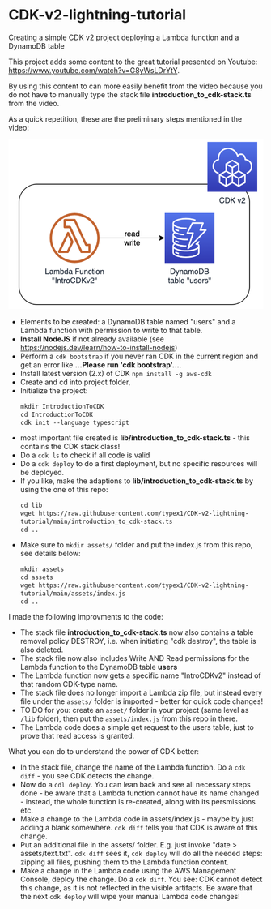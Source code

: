 # CDK-v2-lightning-tutorial
Creating a simple CDK v2 project deploying a Lambda function and a DynamoDB table

This project adds some content to the great tutorial presented on Youtube: https://www.youtube.com/watch?v=G8yWsLDrYtY.

By using this content to can more easily benefit from the video because you do not have to manually type the stack file **introduction_to_cdk-stack.ts** from the video.

As a quick repetition, these are the preliminary steps mentioned in the video:

![CDK Architecture Image](./img/CDK-Lambda-DynamoDB.png)

* Elements to be created: a DynamoDB table named "users" and a Lambda function with permission to write to that table.
* **Install NodeJS** if not already available (see https://nodejs.dev/learn/how-to-install-nodejs)
* Perform a ```cdk bootstrap``` if you never ran CDK in the current region and get an error like **...Please run 'cdk bootstrap'...**.
* Install latest version (2.x) of CDK ```npm install -g aws-cdk```
* Create and cd into project folder,
* Initialize the project:  
    ```
    mkdir IntroductionToCDK
    cd IntroductionToCDK
    cdk init --language typescript
    ```
* most important file created is **lib/introduction_to_cdk-stack.ts** - this contains the CDK stack class!
* Do a ```cdk ls``` to check if all code is valid
* Do a ```cdk deploy``` to do a first deployment, but no specific resources will be deployed.
* If you like, make the adaptions to **lib/introduction_to_cdk-stack.ts** by using the one of this repo:
    ```
    cd lib
    wget https://raw.githubusercontent.com/typex1/CDK-v2-lightning-tutorial/main/introduction_to_cdk-stack.ts
    cd ..
    ```
* Make sure to ```mkdir assets/``` folder and put the index.js from this repo, see details below:
    ```
    mkdir assets
    cd assets
    wget https://raw.githubusercontent.com/typex1/CDK-v2-lightning-tutorial/main/assets/index.js
    cd ..
    ```

I made the following improvments to the code:

* The stack file **introduction_to_cdk-stack.ts** now also contains a table removal policy DESTROY, i.e. when initiating "cdk destroy", the table is also deleted.
* The stack file now also includes Write AND Read permissions for the Lambda function to the DynamoDB table **users**
* The Lambda function now gets a specific name "IntroCDKv2" instead of that random CDK-type name.
* The stack file does no longer import a Lambda zip file, but instead every file under the ```assets/``` folder is imported - better for quick code changes!
* TO DO for you: create an ```asset/``` folder in your project (same level as ```/lib``` folder), then put the ```assets/index.js``` from this repo in there.
* The Lambda code does a simple get request to the users table, just to prove that read access is granted.

What you can do to understand the power of CDK better:

* In the stack file, change the name of the Lambda function. Do a ```cdk diff``` - you see CDK detects the change.
* Now do a ```cdl deploy```. You can lean back and see all necessary steps done - be aware that a Lambda function cannot have its name changed - instead, the whole function is re-created, along with its persmissions etc.
* Make a change to the Lambda code in assets/index.js - maybe by just adding a blank somewhere. ```cdk diff``` tells you that CDK is aware of this change.
* Put an additional file in the assets/ folder. E.g. just invoke "date > assets/text.txt". ```cdk diff``` sees it, ```cdk deploy``` will do all the needed steps: zipping all files, pushing them to the Lambda function content.
* Make a change in the Lambda code using the AWS Management Console, deploy the change. Do a ```cdk diff```. You see: CDK cannot detect this change, as it is not reflected in the visible artifacts. Be aware that the next ```cdk deploy``` will wipe your manual Lambda code changes!
